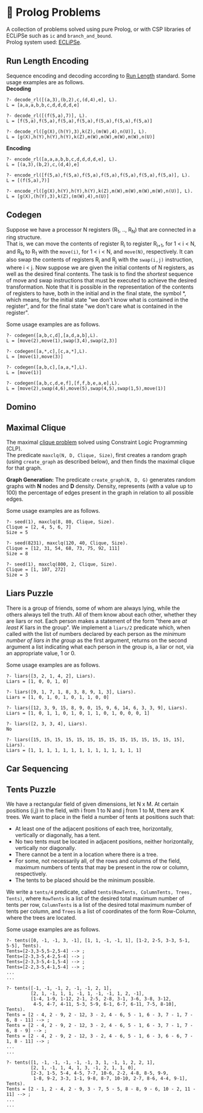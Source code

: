 # 🧮 Prolog Problems 
 
A collection of problems solved using pure Prolog, or with CSP libraries of ECLiPSe such as `ic` and `branch_and_bound`.  
Prolog system used: [ECLiPSe](http://www.eclipseclp.org/).

## Run Length Encoding
Sequence encoding and decoding according to [Run Length](https://en.wikipedia.org/wiki/Run-length_encoding) standard. Some usage examples are as follows.    
**Decoding**
```
?- decode_rl([(a,3),(b,2),c,(d,4),e], L).
L = [a,a,a,b,b,c,d,d,d,d,e]

?- decode_rl([(f(5,a),7)], L).
L = [f(5,a),f(5,a),f(5,a),f(5,a),f(5,a),f(5,a),f(5,a)]

?- decode_rl([g(X),(h(Y),3),k(Z),(m(W),4),n(U)], L).
L = [g(X),h(Y),h(Y),h(Y),k(Z),m(W),m(W),m(W),m(W),n(U)]
```
**Encoding**
```
?- encode_rl([a,a,a,b,b,c,d,d,d,d,e], L).  
L = [(a,3),(b,2),c,(d,4),e]  

?- encode_rl([f(5,a),f(5,a),f(5,a),f(5,a),f(5,a),f(5,a),f(5,a)], L).  
L = [(f(5,a),7)]  

?- encode_rl([g(X),h(Y),h(Y),h(Y),k(Z),m(W),m(W),m(W),m(W),n(U)], L).  
L = [g(X),(h(Y),3),k(Z),(m(W),4),n(U)]
```

## Codegen

Suppose we have a processor N registers (R<sub>1</sub>, .., R<sub>N</sub>) that are connected in a ring structure.  
That is, we can move the contents of register R<sub>i</sub> to register R<sub>i+1</sub>, for 1 < i < N, and R<sub>N</sub> to R<sub>1</sub> with the `move(i)`, for 1 < i < N, and `move(N)`, respectively. It can also swap the contents of registers R<sub>i</sub> and R<sub>j</sub> with the `swap(i,j)` instruction, where i < j. Now suppose we are given the initial contents of N registers, as well as the desired final contents. The task is to find the _shortest_ sequence of move and swap instructions that must be executed to achieve the desired transformation. Note that it is possible in the representation of the contents of registers to have, both in the initial and in the final state, the symbol \*, which means, for the initial state "we don't know what is contained in the register", and for the final state "we don't care what is contained in the register".

Some usage examples are as follows.

```
?- codegen([a,b,c,d],[a,d,a,b],L).
L = [move(2),move(1),swap(3,4),swap(2,3)]

?- codegen([a,*,c],[c,a,*],L).
L = [move(1),move(3)]

?- codegen([a,b,c],[a,a,*],L).
L = [move(1)]

?- codegen([a,b,c,d,e,f],[f,f,b,e,a,e],L).
L = [move(2),swap(4,6),move(5),swap(4,5),swap(1,5),move(1)]
```

## Domino

## Maximal Clique

The maximal [clique problem](https://en.wikipedia.org/wiki/Clique_problem) solved using Constraint Logic Programming (CLP).  
The predicate `maxclq(N, D, Clique, Size)`, first creates a random graph (using `create_graph` as described below), and then finds the maximal clique for that graph.

**Graph Generation:** The predicate `create_graph(N, D, G)` generates random graphs with **N** nodes and **D** density. 
Density, represents (with a value up to 100) the percentage of edges present in the graph in relation to all possible edges.  

Some usage examples are as follows.

```
?- seed(1), maxclq(8, 80, Clique, Size).
Clique = [2, 4, 5, 6, 7]
Size = 5

?- seed(8231), maxclq(120, 40, Clique, Size).  
Clique = [12, 31, 54, 68, 73, 75, 92, 111]  
Size = 8

?- seed(1), maxclq(800, 2, Clique, Size).
Clique = [1, 107, 272]
Size = 3
```

## Liars Puzzle

There is a group of friends, some of whom are always lying, while the others always tell the truth. All of them know about each other, whether they are liars or not. Each person makes a statement of the form "there are _at least K_ liars in the group". We implement a `liars/2` predicate which, when called with the list of numbers declared by each person as the _minimum number of liars in the group_ as the first argument, returns on the second argument a list indicating what each person in the group is, a liar or not, via an appropriate value, 1 or 0.

Some usage examples are as follows.

```
?- liars([3, 2, 1, 4, 2], Liars).
Liars = [1, 0, 0, 1, 0]

?- liars([9, 1, 7, 1, 8, 3, 8, 9, 1, 3], Liars). 
Liars = [1, 0, 1, 0, 1, 0, 1, 1, 0, 0]

?- liars([12, 3, 9, 15, 8, 9, 0, 15, 9, 6, 14, 6, 3, 3, 9], Liars).
Liars = [1, 0, 1, 1, 0, 1, 0, 1, 1, 0, 1, 0, 0, 0, 1]

?- liars([2, 3, 3, 4], Liars).
No

?- liars([15, 15, 15, 15, 15, 15, 15, 15, 15, 15, 15, 15, 15, 15], Liars).
Liars = [1, 1, 1, 1, 1, 1, 1, 1, 1, 1, 1, 1, 1, 1]
```


## Car Sequencing

## Tents Puzzle

We have a rectangular field of given dimensions, let N x M. At certain positions (i,j) in the field, with i from 1 to N and j from 1 to M, there are K trees. We want to place in the field a number of tents at positions such that:
* At least one of the adjacent positions of each tree, horizontally, vertically or diagonally, has a tent.
* No two tents must be located in adjacent positions, neither horizontally, vertically nor diagonally.
* There cannot be a tent in a location where there is a tree.
* For some, not necessarily all, of the rows and columns of the field, maximum numbers of tents that may be present in the row or column, respectively.
* The tents to be placed should be the minimum possible.

We write a `tents/4` predicate, called `tents(RowTents, ColumnTents, Trees, Tents)`, where `RowTents` is a list of the desired total maximum number of tents per row, `ColumnTents` is a list of the desired total maximum number of tents per column, and `Trees` is a list of coordinates of the form Row-Column, where the trees are located.

Some usage examples are as follows.

```
?- tents([0, -1, -1, 3, -1], [1, 1, -1, -1, 1], [1-2, 2-5, 3-3, 5-1, 5-5], Tents). 
Tents=[2-3,3-5,5-2,5-4] --> ; 
Tents=[2-3,3-5,4-2,5-4] --> ; 
Tents=[2-3,3-5,4-1,5-4] --> ; 
Tents=[2-2,3-5,4-1,5-4] --> ;
...
...

?- tents([-1, -1, -1, 2, -1, -1, 2, 1],
         [2, 1, -1, 1, 1, -1, 1, -1, -1, 1, 2, -1],
         [1-4, 1-9, 1-12, 2-1, 2-5, 2-8, 3-1, 3-6, 3-8, 3-12,
          4-5, 4-7, 4-11, 5-3, 5-9, 6-1, 6-7, 6-11, 7-5, 8-10], Tents).
Tents = [2 - 4, 2 - 9, 2 - 12, 3 - 2, 4 - 6, 5 - 1, 6 - 3, 7 - 1, 7 - 6, 8 - 11] --> ; 
Tents = [2 - 4, 2 - 9, 2 - 12, 3 - 2, 4 - 6, 5 - 1, 6 - 3, 7 - 1, 7 - 6, 8 - 9] --> ; 
Tents = [2 - 4, 2 - 9, 2 - 12, 3 - 2, 4 - 6, 5 - 1, 6 - 3, 6 - 6, 7 - 1, 8 - 11] --> ;
...
...
          
?- tents([1, -1, -1, -1, -1, -1, 3, 1, -1, 1, 2, 2, 1],
         [2, 1, -1, 1, 4, 1, 3, -1, 2, 1, 1, 0],
         [2-3, 1-5, 5-4, 4-5, 7-7, 10-6, 2-2, 4-8, 8-5, 9-9,
          1-8, 9-2, 3-3, 1-1, 9-8, 8-7, 10-10, 2-7, 8-6, 4-4, 9-1], Tents).
Tents = [2 - 1, 2 - 4, 2 - 9, 3 - 7, 5 - 5, 8 - 8, 9 - 6, 10 - 2, 11 - 11] --> ;
...
...
```
